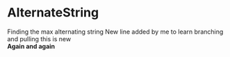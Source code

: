 # AlternateString
Finding the max alternating string
New line added by me to learn branching and pulling
this is new
<br>
**Again and again**